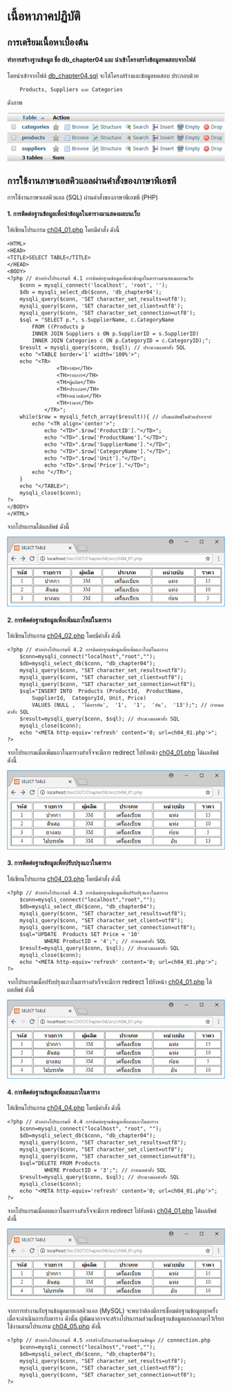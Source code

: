 # เนื้อหาภาคปฏิบัติ
## การเตรียมเนื้อหาเบื้องต้น
#### ทำการสร้างฐานข้อมูล ชื่อ db_chapter04 และ นำเข้าโครงสรา้งข้อมูลทดสอบจากไฟล์ 

โดยนำเข้าจากไฟล์ [db_chapter04.sql](src/db_chapter04.sql) จะได้โครงสร้างและข้อมูลทดสอบ ประกอบด้วย
```
    Products, Suppliers และ Categories 
```
ดังภาพ

<img src=img/db_chapter04.png>

## การใช้งานภาษาเอสคิวแอลผ่านคำสั่งของภาษาพีเอชพี
การใช้งานภาษาเอสคิวแอล (SQL) ผ่านคำสั่งของภาษาพีเอชพี (PHP)

#### 1. การติดต่อฐานข้อมูลเพื่อนำข้อมูลในตารางมาแสดงผลบนเว็บ

ให้เขียนโปรแกรม [ch04_01.php](src/ch04_01.php) โดยมีคำสั่ง ดังนี้

```
<HTML>
<HEAD>
<TITLE>SELECT TABLE</TITLE>
</HEAD>
<BODY>
<?php // ตัวอย่างโปรแกรมที่ 4.1 การติดต่อฐานข้อมูลเพื่อนำข้อมูลในตารางมาแสดงผลบนเว็บ
    $conn = mysqli_connect('localhost', 'root', '');
    $db = mysqli_select_db($conn, 'db_chapter04');
    mysqli_query($conn, 'SET character_set_results=utf8');
    mysqli_query($conn, 'SET character_set_client=utf8');
    mysqli_query($conn, 'SET character_set_connection=utf8');
    $sql = "SELECT p.*, s.SupplierName, c.CategoryName 
        FROM ((Products p
        INNER JOIN Suppliers s ON p.SupplierID = s.SupplierID)
        INNER JOIN Categories c ON p.CategoryID = c.CategoryID);";
    $result = mysqli_query($conn, $sql); // ประมวลผลคำสั่ง SQL
    echo "<TABLE border='1' width='100%'>";
    echo "<TR>
				<TH>รหัส</TH>
				<TH>รายการ</TH>
				<TH>ผู้ผลิต</TH>
				<TH>ประเภท</TH>
				<TH>หน่วยนับ</TH>
				<TH>ราคา</TH>
			</TR>";
    while($row = mysqli_fetch_array($result)){ // เก็บผลลัพธ์ในตัวแปรอาเรย์
        echo "<TR align='center'>";
			echo "<TD>".$row['ProductID']."</TD>";
			echo "<TD>".$row['ProductName']."</TD>";
			echo "<TD>".$row['SupplierName']."</TD>";
			echo "<TD>".$row['CategoryName']."</TD>";
			echo "<TD>".$row['Unit']."</TD>";
			echo "<TD>".$row['Price']."</TD>";
        echo "</TR>";
    }
    echo "</TABLE>";
	mysqli_close($conn);
?>
</BODY>
</HTML>
```
จากโปรแกรมได้ผลลัพธ์ ดังนี้

<img src=output/ch04_01.png>

#### 2. การติดต่อฐานข้อมูลเพื่อเพิ่มแถวใหม่ในตาราง 

ให้เขียนโปรแกรม [ch04_02.php](src/ch04_02.php) โดยมีคำสั่ง ดังนี้

```
<?php // ตัวอย่างโปรแกรมที่ 4.2 การติดต่อฐานข้อมูลเพื่อเพิ่มแถวใหม่ในตาราง 
    $conn=mysqli_connect("localhost","root","");
    $db=mysqli_select_db($conn, "db_chapter04");
    mysqli_query($conn, "SET character_set_results=utf8");
    mysqli_query($conn, "SET character_set_client=utf8");
    mysqli_query($conn, "SET character_set_connection=utf8");
    $sql="INSERT INTO  Products (ProductId,  ProductName, 
        SupplierId,  CategoryId, Unit, Price) 
        VALUES (NULL ,  'ไม้บรรทัด',  '1',  '1',  'อัน',  '13');"; // กำหนดคำสั่ง SQL
    $result=mysqli_query($conn, $sql); // ประมวลผลคำสั่ง SQL
    mysqli_close($conn);
    echo "<META http-equiv='refresh' content='0; url=ch04_01.php'>";
?>
```
จากโปรแกรมเมื่อเพิ่มแถวในตารางสำเร็จจะมีการ redirect ไปยังหน้า [ch04_01.php](src/ch04_01.php) ได้ผลลัพธ์ ดังนี้

<img src=output/ch04_02.png>

#### 3. การติดต่อฐานข้อมูลเพื่อปรับปรุงแถวในตาราง  

ให้เขียนโปรแกรม [ch04_03.php](src/ch04_03.php) โดยมีคำสั่ง ดังนี้

```
<?php // ตัวอย่างโปรแกรมที่ 4.3 การติดต่อฐานข้อมูลเพื่อปรับปรุงแถวในตาราง
    $conn=mysqli_connect("localhost","root","");
    $db=mysqli_select_db($conn, "db_chapter04");
    mysqli_query($conn, "SET character_set_results=utf8");
    mysqli_query($conn, "SET character_set_client=utf8");
    mysqli_query($conn, "SET character_set_connection=utf8");
    $sql="UPDATE  Products SET Price = '10' 
            WHERE ProductID = '4';"; // กำหนดคำสั่ง SQL
    $result=mysqli_query($conn, $sql); // ประมวลผลคำสั่ง SQL
    mysqli_close($conn);
    echo "<META http-equiv='refresh' content='0; url=ch04_01.php'>";
?>
```
จากโปรแกรมเมื่อปรับปรุงแถวในตารางสำเร็จจะมีการ redirect ไปยังหน้า [ch04_01.php](src/ch04_01.php) ได้ผลลัพธ์ ดังนี้

<img src=output/ch04_03.png>

#### 4. การติดต่อฐานข้อมูลเพื่อลบแถวในตาราง   

ให้เขียนโปรแกรม [ch04_04.php](src/ch04_04.php) โดยมีคำสั่ง ดังนี้

```
<?php // ตัวอย่างโปรแกรมที่ 4.4 การติดต่อฐานข้อมูลเพื่อลบแถวในตาราง 
    $conn=mysqli_connect("localhost", "root", "");
    $db=mysqli_select_db($conn, "db_chapter04");
    mysqli_query($conn, "SET character_set_results=utf8");
    mysqli_query($conn, "SET character_set_client=utf8");
    mysqli_query($conn, "SET character_set_connection=utf8");
    $sql="DELETE FROM Products 
            WHERE ProductID = '3';"; // กำหนดคำสั่ง SQL
    $result=mysqli_query($conn, $sql); // ประมวลผลคำสั่ง SQL
    mysqli_close($conn);
    echo "<META http-equiv='refresh' content='0; url=ch04_01.php'>";
?>
```
จากโปรแกรมเมื่อลบแถวในตารางสำเร็จจะมีการ redirect ไปยังหน้า [ch04_01.php](src/ch04_01.php) ได้ผลลัพธ์ ดังนี้

<img src=output/ch04_04.png>

จากการทำงานกับฐานข้อมูลมายเอสคิวแอล (MySQL) จะพบว่าต้องมีการเชื่อมต่อฐานข้อมูลทุกครั้งเมื่อจะดำเนินการกับตาราง ดังนั้น ผู้พัฒนาอาจจะสร้างโปรแกรมส่วนเชื่อมฐานข้อมูลแยกออกมาไว้เรียกใช้งานตามโปรแกรม [ch04_05.php](src/ch04_05.php) ดังนี้
```
<?php // ตัวอย่างโปรแกรมที่ 4.5 การสร้างโปรแกรมส่วนเชื่อมฐานข้อมูล // connection.php
    $conn=mysqli_connect("localhost","root","");
    $db=mysqli_select_db($conn, "db_chapter04");
    mysqli_query($conn, "SET character_set_results=utf8");
    mysqli_query($conn, "SET character_set_client=utf8");
    mysqli_query($conn, "SET character_set_connection=utf8");
?>
```